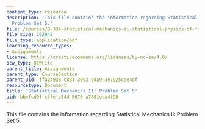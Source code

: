 ```yaml
---
content_type: resource
description: 'This file contains the information regarding Statistical Mechanics II:
  Problem Set 5.'
file: /courses/8-334-statistical-mechanics-ii-statistical-physics-of-fields-spring-2014/bbefcd9fcffec54d8670a7801eca4f98_MIT8_334S14_pset5.pdf
file_size: 102942
file_type: application/pdf
learning_resource_types:
- Assignments
license: https://creativecommons.org/licenses/by-nc-sa/4.0/
ocw_type: OCWFile
parent_title: Assignments
parent_type: CourseSection
parent_uid: ffa24938-c881-3093-9da9-3e7925cee4df
resourcetype: Document
title: 'Statistical Mechanics II: Problem Set 5'
uid: bbefcd9f-cffe-c54d-8670-a7801eca4f98
---
```

This file contains the information regarding Statistical Mechanics II: Problem Set 5.